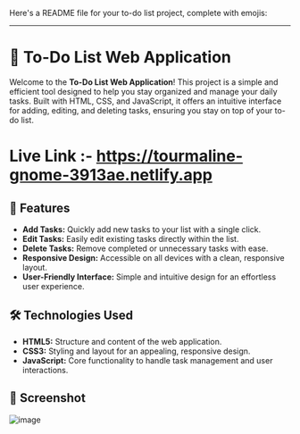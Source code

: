 Here's a README file for your to-do list project, complete with emojis:

---

# 📝 To-Do List Web Application

Welcome to the **To-Do List Web Application**! This project is a simple and efficient tool designed to help you stay organized and manage your daily tasks. Built with HTML, CSS, and JavaScript, it offers an intuitive interface for adding, editing, and deleting tasks, ensuring you stay on top of your to-do list.

# Live Link :- https://tourmaline-gnome-3913ae.netlify.app

## 🚀 Features

- **Add Tasks:** Quickly add new tasks to your list with a single click.
- **Edit Tasks:** Easily edit existing tasks directly within the list.
- **Delete Tasks:** Remove completed or unnecessary tasks with ease.
- **Responsive Design:** Accessible on all devices with a clean, responsive layout.
- **User-Friendly Interface:** Simple and intuitive design for an effortless user experience.

## 🛠️ Technologies Used

- **HTML5:** Structure and content of the web application.
- **CSS3:** Styling and layout for an appealing, responsive design.
- **JavaScript:** Core functionality to handle task management and user interactions.

## 📸 Screenshot

![image](https://github.com/user-attachments/assets/4d63d64c-8bf9-490e-8437-d64d4c1b301f)


